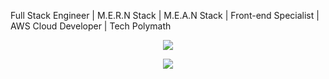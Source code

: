 Full Stack Engineer | M.E.R.N Stack | M.E.A.N Stack | Front-end Specialist | AWS Cloud Developer | Tech Polymath

<p align="center" width="500">
    <a>
        <img src="https://github-readme-streak-stats.herokuapp.com/?user=Godstrump&theme=black-ice&hide_border=true&stroke=00000&background=060A0CD0&icon_color=722F37"/>
    </a>
</p>

<div align="center">
    <img src="https://github-readme-stats.vercel.app/api?username=Godstrump&&show_icons=true&title_color=D3D3D3&icon_color=722F37&text_color=D3D3D3&bg_color=000000&border_color=000000">
</div>
